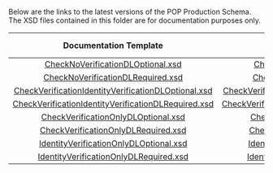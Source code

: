 Below are the links to the latest versions of the POP Production Schema. The XSD files contained in this folder are for documentation purposes only.

|                          Documentation Template  | Production Template                        | DL  Required  | Verify  Check  | Verify  ID  | Certification Terminal ID  |
|:-------------------------------------------------:|:---------:|:-------------:|:--------------:|:-----------:|:--------------------------:|
| [CheckNoVerificationDLOptional.xsd](CheckNoVerificationDLOptional.xsd)| [CheckNoVerificationDLOptional.xsd](CheckNoVerificationDLOptional.xsd)                          |               |                |             |            1110            |
| [CheckNoVerificationDLRequired.xsd](CheckNoVerificationDLRequired.xsd)| [CheckNoVerificationDLRequired.xsd](CheckNoVerificationDLRequired.xsd)                          |       X       |                |             |            1111            |
| [CheckVerificationIdentityVerificationDLOptional.xsd](CheckVerificationIdentityVerificationDLOptional.xsd)| [CheckVerificationIdentityVerificationDLOptional.xsd](CheckVerificationIdentityVerificationDLOptional.xsd)        |               |       X        |      X      |            1112            |
| [CheckVerificationIdentityVerificationDLRequired.xsd](CheckVerificationIdentityVerificationDLRequired.xsd)| [CheckVerificationIdentityVerificationDLRequired.xsd](CheckVerificationIdentityVerificationDLRequired.xsd)        |       X       |       X        |      X      |            1113            |
| [CheckVerificationOnlyDLOptional.xsd](CheckVerificationOnlyDLOptional.xsd)| [CheckVerificationOnlyDLOptional.xsd](CheckVerificationOnlyDLOptional.xsd)                        |               |       X        |             |            1114            |
| [CheckVerificationOnlyDLRequired.xsd](CheckVerificationOnlyDLRequired.xsd)| [CheckVerificationOnlyDLRequired.xsd](CheckVerificationOnlyDLRequired.xsd)                        |       X       |       X        |             |            1115            |
| [IdentityVerificationOnlyDLOptional.xsd](IdentityVerificationOnlyDLOptional.xsd)  | [IdentityVerificationOnlyDLOptional.xsd](IdentityVerificationOnlyDLOptional.xsd)                     |               |                |      X      |            1116            |
| [IdentityVerificationOnlyDLRequired.xsd](IdentityVerificationOnlyDLRequired.xsd)| [IdentityVerificationOnlyDLRequired.xsd](IdentityVerificationOnlyDLRequired.xsd)                     |       X       |                |      X      |            1117            | 
